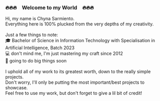 ### :fire::fire::fire:&emsp;Welcome to my World&emsp;:fire::fire::fire:

<!--
**gleislythine/gleislythine** is a ✨ _special_ ✨ repository because its `README.md` (this file) appears on your GitHub profile.
-->
Hi, my name is Chyna Sarmiento.<br/>
Everything here is 100% plucked from the very depths of my creativity.<br/><br/>
Just a few things to note:<br/>
:mortar_board: Bachelor of Science in Information Technology with Specialisation in Artificial Intelligence, Batch 2023<br/>
:computer: don't mind me, I'm just mastering my craft since 2012<br/>
:stars: going to do big things soon<br/>
<br/>
I uphold all of my work to its greatest worth, down to the really simple projects.<br/>
Don't worry, I'll only be putting the most important/best projects to showcase.<br/>
Feel free to use my work, but don't forget to give a lil bit of credit!<br/>
